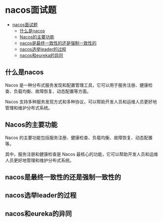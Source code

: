 # nacos面试题

- [nacos面试题](#nacos面试题)
  - [什么是nacos](#什么是nacos)
  - [Nacos的主要功能](#nacos的主要功能)
  - [nacos是最终一致性的还是强制一致性的](#nacos是最终一致性的还是强制一致性的)
  - [nacos选举leader的过程](#nacos选举leader的过程)
  - [nacos和eureka的异同](#nacos和eureka的异同)

## 什么是nacos

Nacos 是一种分布式服务发现和配置管理工具，它可以用于服务注册、健康检查、负载均衡、故障恢复、动态配置等方面。

Nacos 支持多种服务发现方式和多种协议，可以帮助开发人员和运维人员更好地管理和维护分布式系统。

## Nacos的主要功能

Nacos 的主要功能包括服务注册、健康检查、负载均衡、故障恢复、动态配置等。

其中，服务注册和健康检查是 Nacos 最核心的功能，它可以帮助开发人员和运维人员更好地管理和维护分布式系统。

## nacos是最终一致性的还是强制一致性的

## nacos选举leader的过程

## nacos和eureka的异同
